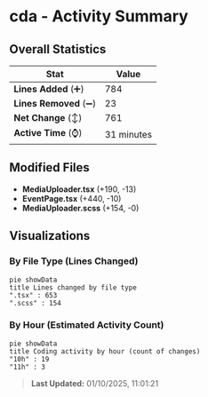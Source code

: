 # cda - Activity Summary 

## Overall Statistics

| Stat                   | Value                                                             |
| ---------------------- | ----------------------------------------------------------------- |
| **Lines Added** (➕)   | 784                                          |
| **Lines Removed** (➖) | 23                                        |
| **Net Change** (↕)    | 761                |
| **Active Time** (⌚)   | 31 minutes |


## Modified Files
- **MediaUploader.tsx** (+190, -13)
- **EventPage.tsx** (+440, -10)
- **MediaUploader.scss** (+154, -0)

## Visualizations

### By File Type (Lines Changed)

```mermaid
pie showData
title Lines changed by file type
".tsx" : 653
".scss" : 154
```

### By Hour (Estimated Activity Count)

```mermaid
pie showData
title Coding activity by hour (count of changes)
"10h" : 19
"11h" : 3
```


> **Last Updated:** 01/10/2025, 11:01:21